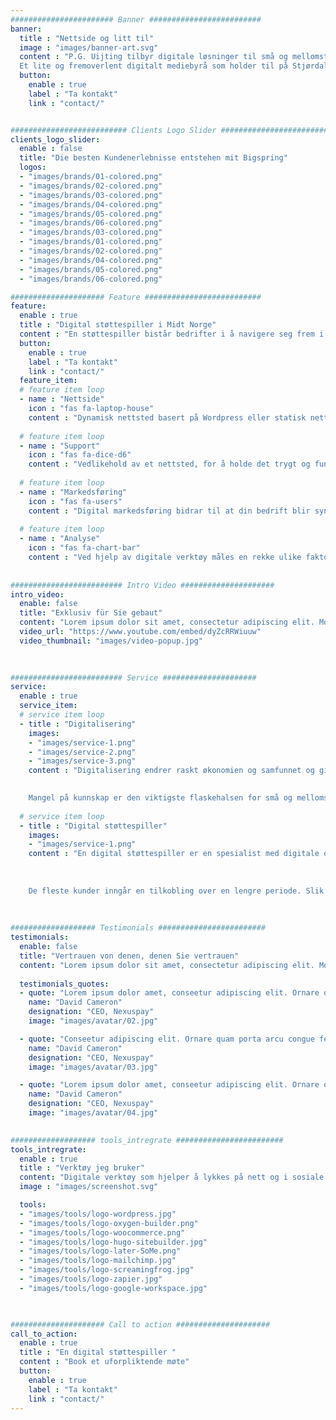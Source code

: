 ```yaml
---
####################### Banner #########################
banner:
  title : "Nettside og litt til"
  image : "images/banner-art.svg"
  content : "P.G. Uijting tilbyr digitale løsninger til små og mellomstore bedrifter i Midt Norge.<br>
  Et lite og fremoverlent digitalt mediebyrå som holder til på Stjørdal."
  button:
    enable : true
    label : "Ta kontakt"
    link : "contact/"


########################## Clients Logo Slider #########################
clients_logo_slider:
  enable : false
  title: "Die besten Kundenerlebnisse entstehen mit Bigspring"
  logos:
  - "images/brands/01-colored.png"
  - "images/brands/02-colored.png"
  - "images/brands/03-colored.png"
  - "images/brands/04-colored.png"
  - "images/brands/05-colored.png"
  - "images/brands/06-colored.png"
  - "images/brands/03-colored.png"
  - "images/brands/01-colored.png"
  - "images/brands/02-colored.png"
  - "images/brands/04-colored.png"
  - "images/brands/05-colored.png"
  - "images/brands/06-colored.png"

##################### Feature ##########################
feature:
  enable : true
  title : "Digital støttespiller i Midt Norge"
  content : "En støttespiller bistår bedrifter i å navigere seg frem i den digitale verden, og bidrar på flere digitale flater. Nettsider, digital markedsføring og Sosiale Media."
  button:
    enable : true
    label : "Ta kontakt"
    link : "contact/"
  feature_item:
  # feature item loop
  - name : "Nettside"
    icon : "fas fa-laptop-house"
    content : "Dynamisk nettsted basert på Wordpress eller statisk nettsted bygget med HUGO."
    
  # feature item loop
  - name : "Support"
    icon : "fas fa-dice-d6"
    content : "Vedlikehold av et nettsted, for å holde det trygt og funksjonelt, er nødvendig."
    
  # feature item loop
  - name : "Markedsføring"
    icon : "fas fa-users"
    content : "Digital markedsføring bidrar til at din bedrift blir synlig og får bedre resultater av å være på internett."
    
  # feature item loop
  - name : "Analyse"
    icon : "fas fa-chart-bar"
    content : "Ved hjelp av digitale verktøy måles en rekke ulike faktorer: nettstedets nøkkelord, innhold, struktur, navigasjon og hastighet."
      
      
######################### Intro Video #####################
intro_video:
  enable: false
  title: "Exklusiv für Sie gebaut"
  content: "Lorem ipsum dolor sit amet, consectetur adipiscing elit. Morbi egestas Werat viverra id et aliquet. vulputate egestas sollicitudin."
  video_url: "https://www.youtube.com/embed/dyZcRRWiuuw"
  video_thumbnail: "images/video-popup.jpg"

      
      
######################### Service #####################
service:
  enable : true
  service_item:
  # service item loop
  - title : "Digitalisering"
    images:
    - "images/service-1.png"
    - "images/service-2.png"
    - "images/service-3.png"
    content : "Digitalisering endrer raskt økonomien og samfunnet og gir bedrifter muligheter til å øke produktiviteten.
    

    Mangel på kunnskap er den viktigste flaskehalsen for små og mellomstore bedrifter til å dra nytte av mulighetene som tilbys av den digitale økonomien. Mange små bedrifter har ikke tid, kunnskap og arbeidskraft til å tilegne seg denne kunnskapen."
      
  # service item loop
  - title : "Digital støttespiller"
    images:
    - "images/service-1.png"
    content : "En digital støttespiller er en spesialist med digitale oppgaver. En partner som sømløst kan gli inn i teamet ditt, fylle hull i ekspertisen, foreslår ideer og kan implementere nye digitale løsninger. 
    
    
    
    De fleste kunder inngår en tilkobling over en lengre periode. Slik at den ansatte blir kjent med selskapet og vet hvilke nye muligheter som passer selskapet."
      
       
       
################### Testimonials ########################
testimonials:
  enable: false
  title: "Vertrauen von denen, denen Sie vertrauen"
  content: "Lorem ipsum dolor sit amet, consectetur adipiscing elit. Morbi egestas Werat viverra id et aliquet. vulputate egestas sollicitudin."
  
  testimonials_quotes:
  - quote: "Lorem ipsum dolor amet, conseetur adipiscing elit. Ornare quam porta arcu congue felis volutpat. Vitae lectudbfs dolor faucibus"
    name: "David Cameron"
    designation: "CEO, Nexuspay"
    image: "images/avatar/02.jpg"

  - quote: "Conseetur adipiscing elit. Ornare quam porta arcu congue felis volutpat. Vitae lectudbfs pellentesque vitae dolor faucibus"
    name: "David Cameron"
    designation: "CEO, Nexuspay"
    image: "images/avatar/03.jpg"

  - quote: "Lorem ipsum dolor amet, conseetur adipiscing elit. Ornare quam porta arcu congue felis volutpat. Vitae lectudbfs pellentesque vitae dolor"
    name: "David Cameron"
    designation: "CEO, Nexuspay"
    image: "images/avatar/04.jpg"
        

################### tools_intregrate ########################
tools_intregrate:
  enable : true
  title : "Verktøy jeg bruker"
  content: "Digitale verktøy som hjelper å lykkes på nett og i sosiale medier"
  image : "images/screenshot.svg"

  tools:
  - "images/tools/logo-wordpress.jpg"
  - "images/tools/logo-oxygen-builder.png"
  - "images/tools/logo-woocommerce.png"
  - "images/tools/logo-hugo-sitebuilder.jpg"
  - "images/tools/logo-later-SoMe.png"
  - "images/tools/logo-mailchimp.jpg"
  - "images/tools/logo-screamingfrog.jpg"
  - "images/tools/logo-zapier.jpg"
  - "images/tools/logo-google-workspace.jpg"

  

##################### Call to action #####################
call_to_action:
  enable : true
  title : "En digital støttespiller "
  content : "Book et uforpliktende møte"
  button:
    enable : true
    label : "Ta kontakt"
    link : "contact/"
---
```

